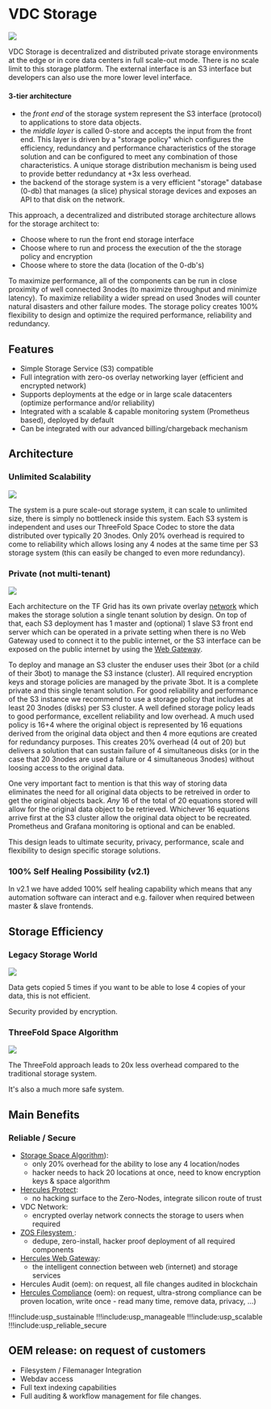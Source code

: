 # VDC Storage

![](img/evdc_storage.png)

VDC Storage is decentralized and distributed private storage environments at the edge or in core data centers in full scale-out mode. There is no scale limit to this storage platform. The external interface is an S3 interface but developers can also use the more lower level interface.

#### 3-tier architecture

- the *front end* of the storage system represent the S3 interface (protocol) to applications to store data objects.  
- the *middle layer* is called 0-store and accepts the input from the front end. This layer is driven by a "storage policy" which configures the  efficiency, redundancy and performance characteristics of the storage solution and can be configured to meet any combination of those characteristics. A unique storage distribution mechanism is being used to provide better redundancy at +3x less overhead.
- the backend of the storage system is a very efficient "storage" database (0-db) that manages (a slice) physical storage devices and exposes an API to that disk on the network. 

This approach, a decentralized and distributed storage architecture allows for the storage architect to:
- Choose where to run the front end storage interface
- Choose where to run and process the execution of the the storage policy and encryption
- Choose where to store the data (location of the 0-db's)

To maximize performance, all of the components can be run in close proximity of well connected 3nodes (to maximize throughput and minimize latency).  To maximize reliability a wider spread on used 3nodes will counter natural disasters and other failure modes.  The storage policy creates 100% flexibility to design and optimize the required performance, reliability and redundancy.


## Features

*   Simple Storage Service (S3) compatible
*   Full integration with zero-os overlay networking layer (efficient and encrypted network)
*   Supports deployments at the edge or in large scale datacenters (optimize performance and/or reliability)
*   Integrated with a scalable & capable monitoring system (Prometheus based), deployed by default
*   Can be integrated with our advanced billing/chargeback mechanism


## Architecture

### Unlimited Scalability

![](./img/storage_scale.png)

The system is a pure scale-out storage system, it can scale to unlimited size, there is simply no bottleneck inside this system. Each S3 system is independent and uses our ThreeFold Space Codec to store the data distributed over typically 20 3nodes. Only 20% overhead is required to come to reliability which allows losing any 4 nodes at the same time per S3 storage system (this can easily be changed to even more redundancy).

### Private (not multi-tenant)

![](./img/storage_monitoring.png)

Each architecture on the TF Grid has its own private overlay [network](vdc_network.md) which makes the storage solution a single tenant solution by design.  On top of that, each S3 deployment has 1 master and (optional) 1 slave S3 front end server which can be operated in a private setting when there is no Web Gateway used to connect it to the public internet, or the S3 interface can be exposed on the public internet by using the [Web Gateway](vdc_network.md).

To deploy and manage an S3 cluster the enduser uses their 3bot (or a child of their 3bot) to manage the S3 instance (cluster). All required encryption keys and storage policies are managed by the private 3bot. It is a complete private and this single tenant solution. For good reliability and performance of the S3 instance we recommend to use a storage policy that includes at least 20 3nodes (disks) per S3 cluster.  A well defined storage policy leads to good performance, excellent reliability and low overhead.  A much used policy is 16+4 where the original object is represented by 16 equations derived from the original data object and then 4 more equtions are created for redundancy purposes.  This creates 20% overhead (4 out of 20) but delivers a solution that can sustain failure of 4 simultaneous disks (or in the case that 20 3nodes are used a failure or 4 simultaneous 3nodes) without loosing access to the original data.

One very important fact to mention is that this way of storing data eliminates the need for all original data objects to be retreived in order to get the original objects back.  *Any* 16 of the total of 20 equations stored will allow for the original data object to be retrieved.  Whichever 16 equations arrive first at the S3 cluster allow the original data object to be recreated. 
Prometheus and Grafana monitoring is optional and can be enabled.

This design leads to ultimate security, privacy, performance, scale and flexibility to design specific storage solutions.

### 100% Self Healing Possibility (v2.1)

In v2.1 we have added 100% self healing capability which means that any automation software can interact and e.g. failover when required between master & slave frontends. 

## Storage Efficiency

### Legacy Storage World

![](./img/storage_dispersed_problem.png)


Data gets copied 5 times if you want to be able to lose 4 copies of your data, this is not efficient.

Security provided by encryption.


### ThreeFold Space Algorithm

![](./img/storage_dispersed_solution.png)


The ThreeFold approach leads to 20x less overhead compared to the traditional storage system.

It's also a much more safe system.


## Main Benefits

### Reliable / Secure

*   [Storage Space Algorithm](storage_space_algo)): 
    *   only 20% overhead for the ability to lose any 4 location/nodes
    *   hacker needs to hack 20 locations at once, need to know encryption keys & space algorithm
*   [Hercules Protect](zos_protect): 
    *   no hacking surface to the Zero-Nodes, integrate silicon route of trust
*   VDC Network: 
    *   encrypted overlay network connects the storage to users when required
*   [ZOS Filesystem ](zos_filesystem): 
    *   dedupe, zero-install, hacker proof deployment of all required components
*   [Hercules Web Gateway](web_gateway): 
    *   the intelligent connection between web (internet) and storage services
*   Hercules Audit (oem): on request, all file changes audited in blockchain
*   [Hercules Compliance](vdc_compliance) (oem): on request, ultra-strong compliance can be proven location, write once - read many time, remove data, privacy, …)

!!!include:usp_sustainable
!!!include:usp_manageable
!!!include:usp_scalable
!!!include:usp_reliable_secure


## OEM release: on request of customers

*   Filesystem / Filemanager Integration
*   Webdav access
*   Full text indexing capabilities
*   Full auditing & workflow management for file changes.

